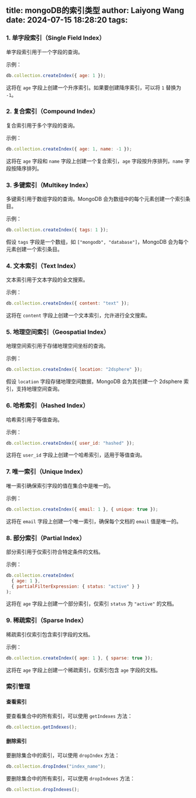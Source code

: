 title: mongoDB的索引类型
author: Laiyong Wang
date: 2024-07-15 18:28:20
tags:
---
### 1. 单字段索引（Single Field Index）

单字段索引用于一个字段的查询。

示例：
```javascript
db.collection.createIndex({ age: 1 });
```
这将在 `age` 字段上创建一个升序索引。如果要创建降序索引，可以将 `1` 替换为 `-1`。

### 2. 复合索引（Compound Index）

复合索引用于多个字段的查询。

示例：
```javascript
db.collection.createIndex({ age: 1, name: -1 });
```
这将在 `age` 字段和 `name` 字段上创建一个复合索引，`age` 字段按升序排列，`name` 字段按降序排列。

### 3. 多键索引（Multikey Index）

多键索引用于数组字段的查询。MongoDB 会为数组中的每个元素创建一个索引条目。

示例：
```javascript
db.collection.createIndex({ tags: 1 });
```
假设 `tags` 字段是一个数组，如 `["mongodb", "database"]`，MongoDB 会为每个元素创建一个索引条目。

### 4. 文本索引（Text Index）

文本索引用于文本字段的全文搜索。

示例：
```javascript
db.collection.createIndex({ content: "text" });
```
这将在 `content` 字段上创建一个文本索引，允许进行全文搜索。

### 5. 地理空间索引（Geospatial Index）

地理空间索引用于存储地理空间坐标的查询。

示例：
```javascript
db.collection.createIndex({ location: "2dsphere" });
```
假设 `location` 字段存储地理空间数据，MongoDB 会为其创建一个 2dsphere 索引，支持地理空间查询。

### 6. 哈希索引（Hashed Index）

哈希索引用于等值查询。

示例：
```javascript
db.collection.createIndex({ user_id: "hashed" });
```
这将在 `user_id` 字段上创建一个哈希索引，适用于等值查询。

### 7. 唯一索引（Unique Index）

唯一索引确保索引字段的值在集合中是唯一的。

示例：
```javascript
db.collection.createIndex({ email: 1 }, { unique: true });
```
这将在 `email` 字段上创建一个唯一索引，确保每个文档的 `email` 值是唯一的。

### 8. 部分索引（Partial Index）

部分索引用于仅索引符合特定条件的文档。

示例：
```javascript
db.collection.createIndex(
  { age: 1 },
  { partialFilterExpression: { status: "active" } }
);
```
这将在 `age` 字段上创建一个部分索引，仅索引 `status` 为 `"active"` 的文档。

### 9. 稀疏索引（Sparse Index）

稀疏索引仅索引包含索引字段的文档。

示例：
```javascript
db.collection.createIndex({ age: 1 }, { sparse: true });
```
这将在 `age` 字段上创建一个稀疏索引，仅索引包含 `age` 字段的文档。

### 索引管理

#### 查看索引
要查看集合中的所有索引，可以使用 `getIndexes` 方法：

```javascript
db.collection.getIndexes();
```

#### 删除索引
要删除集合中的索引，可以使用 `dropIndex` 方法：

```javascript
db.collection.dropIndex("index_name");
```

要删除集合中的所有索引，可以使用 `dropIndexes` 方法：

```javascript
db.collection.dropIndexes();
```